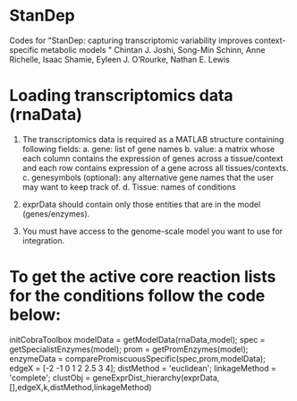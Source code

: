 # StanDep
Codes for "StanDep: capturing transcriptomic variability improves context-specific metabolic models "
Chintan J. Joshi, Song-Min Schinn, Anne Richelle, Isaac Shamie, Eyleen J. O’Rourke, Nathan E. Lewis

# Loading transcriptomics data (rnaData)
1. The transcriptomics data is required as a MATLAB structure containing following fields:
  a. gene: list of gene names
  b. value: a matrix whose each column contains the expression of genes across a tissue/context and each row contains expression of a gene across all tissues/contexts.
  c. genesymbols (optional): any alternative gene names that the user may want to keep track of.
  d. Tissue: names of conditions

2. exprData should contain only those entities that are in the model (genes/enzymes).
3. You must have access to the genome-scale model you want to use for integration.

# To get the active core reaction lists for the conditions follow the code below:
initCobraToolbox
modelData = getModelData(rnaData,model);
spec = getSpecialistEnzymes(model);
prom = getPromEnzymes(model);
enzymeData = comparePromiscuousSpecific(spec,prom,modelData);
edgeX = [-2 -1 0 1 2 2.5 3 4];
distMethod = 'euclidean';
linkageMethod = 'complete';
clustObj = geneExprDist_hierarchy(exprData,[],edgeX,k,distMethod,linkageMethod)

